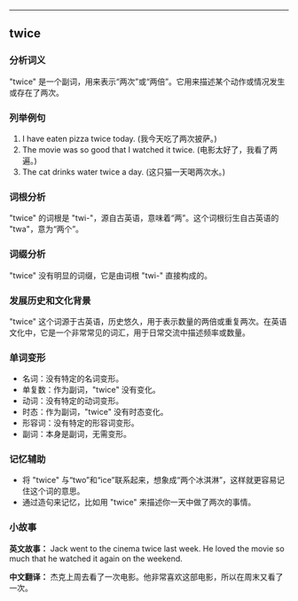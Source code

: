 
---------------
## twice
### 分析词义
"twice" 是一个副词，用来表示“两次”或“两倍”。它用来描述某个动作或情况发生或存在了两次。

### 列举例句
1. I have eaten pizza twice today. (我今天吃了两次披萨。)
2. The movie was so good that I watched it twice. (电影太好了，我看了两遍。)
3. The cat drinks water twice a day. (这只猫一天喝两次水。)

### 词根分析
"twice" 的词根是 "twi-"，源自古英语，意味着“两”。这个词根衍生自古英语的 "twa"，意为“两个”。

### 词缀分析
"twice" 没有明显的词缀，它是由词根 "twi-" 直接构成的。

### 发展历史和文化背景
"twice" 这个词源于古英语，历史悠久，用于表示数量的两倍或重复两次。在英语文化中，它是一个非常常见的词汇，用于日常交流中描述频率或数量。

### 单词变形
- 名词：没有特定的名词变形。
- 单复数：作为副词，"twice" 没有变化。
- 动词：没有特定的动词变形。
- 时态：作为副词，"twice" 没有时态变化。
- 形容词：没有特定的形容词变形。
- 副词：本身是副词，无需变形。

### 记忆辅助
- 将 "twice" 与“two”和“ice”联系起来，想象成“两个冰淇淋”，这样就更容易记住这个词的意思。
- 通过造句来记忆，比如用 "twice" 来描述你一天中做了两次的事情。

### 小故事
**英文故事：**
Jack went to the cinema twice last week. He loved the movie so much that he watched it again on the weekend.

**中文翻译：**
杰克上周去看了一次电影。他非常喜欢这部电影，所以在周末又看了一次。

